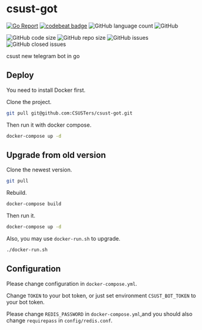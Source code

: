 # csust-got

[![Go Report](https://goreportcard.com/badge/github.com/csusters/csust-got)](https://goreportcard.com/report/github.com/csusters/csust-got)
[![codebeat badge](https://codebeat.co/badges/4d134b7f-e345-4378-b00d-7ab2177b94bc)](https://codebeat.co/projects/github-com-csusters-csust-got-master)
![GitHub language count](https://img.shields.io/github/languages/count/csusters/csust-got)
![GitHub](https://img.shields.io/github/license/csusters/csust-got)

![GitHub code size](https://img.shields.io/github/languages/code-size/csusters/csust-got)
![GitHub repo size](https://img.shields.io/github/repo-size/csusters/csust-got)
![GitHub issues](https://img.shields.io/github/issues/csusters/csust-got)
![GitHub closed issues](https://img.shields.io/github/issues-closed/csusters/csust-got)

csust new telegram bot in go

## Deploy

You need to install Docker first.

Clone the project.

```bash
git pull git@github.com:CSUSTers/csust-got.git
```

Then run it with docker compose.

```bash
docker-compose up -d
``` 

## Upgrade from old version

Clone the newest version.

```bash
git pull
```

Rebuild.

```bash
docker-compose build
```

Then run it.

```bash
docker-compose up -d
``` 

Also, you may use `docker-run.sh` to upgrade.

```bash
./docker-run.sh
```

## Configuration

Please change configuration in `docker-compose.yml`.

Change `TOKEN` to your bot token, or just set environment `CSUST_BOT_TOKEN` to your bot token.

Please change `REDIS_PASSWORD` in `docker-compose.yml`,and you should also change `requirepass` in `config/redis.conf`.
